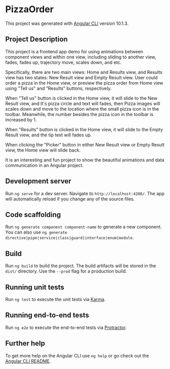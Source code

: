 # PizzaOrder

This project was generated with [Angular CLI](https://github.com/angular/angular-cli) version 10.1.3.

## Project Description

This project is a frontend app demo for using animations between component views and within one view, including sliding to another view, fades, fades up, trajectory move, scales down, and etc.

Specifically, there are two main views: Home and Results view, and Results view has two states: New Result view and Empty Result view. User could order a pizza in the Home view, or preview the pizza order from Home view using "Tell us" and "Results" buttons, respectively.

When "Tell us" button is clicked in the Home view, it will slide to the New Result view, and It's pizza circle and text will fades, then Pizza images will scales down and move to the location where the small pizza icon is in the toolbar. Meanwhile, the number besides the pizza icon in the toolbar is increased by 1.

When "Results" button is clicked in the Home view, it will slide to the Empty Result view, and the tip text will fades up.

When clicking the "Picker" button in either New Result view or Empty Result view, the Home view will slide back.

It is an interesting and fun project to show the beautiful animations and data communication in an Angular project.

## Development server

Run `ng serve` for a dev server. Navigate to `http://localhost:4200/`. The app will automatically reload if you change any of the source files.

## Code scaffolding

Run `ng generate component component-name` to generate a new component. You can also use `ng generate directive|pipe|service|class|guard|interface|enum|module`.

## Build

Run `ng build` to build the project. The build artifacts will be stored in the `dist/` directory. Use the `--prod` flag for a production build.

## Running unit tests

Run `ng test` to execute the unit tests via [Karma](https://karma-runner.github.io).

## Running end-to-end tests

Run `ng e2e` to execute the end-to-end tests via [Protractor](http://www.protractortest.org/).

## Further help

To get more help on the Angular CLI use `ng help` or go check out the [Angular CLI README](https://github.com/angular/angular-cli/blob/master/README.md).
